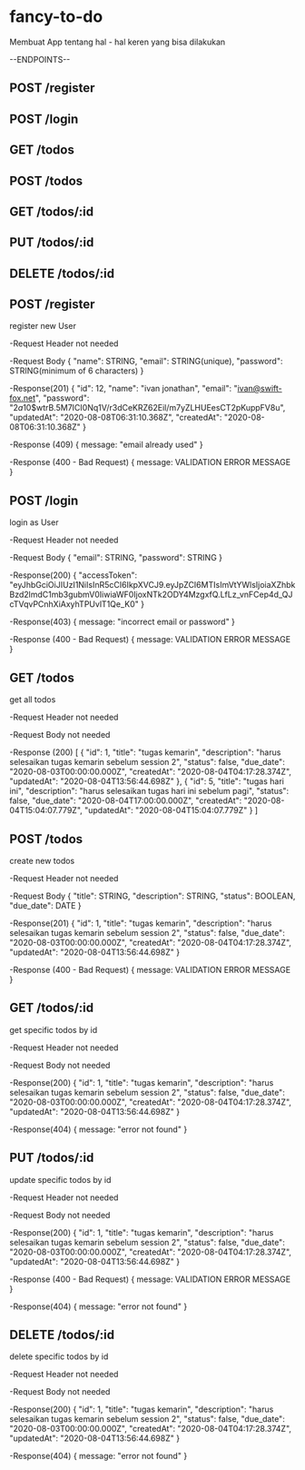 # fancy-to-do
Membuat App tentang hal - hal keren yang bisa dilakukan

--ENDPOINTS--
## POST /register
## POST /login
## GET /todos
## POST /todos
## GET /todos/:id
## PUT /todos/:id
## DELETE /todos/:id

## POST /register
register new User

-Request Header
not needed

-Request Body
{
    "name": STRING,
    "email": STRING(unique),
    "password": STRING(minimum of 6 characters)
}

-Response(201)
{
    "id": 12,
    "name": "ivan jonathan",
    "email": "ivan@swift-fox.net",
    "password": "$2a$10$wtrB.5M7ICI0Nq1V/r3dCeKRZ62Eil/m7yZLHUEesCT2pKuppFV8u",
    "updatedAt": "2020-08-08T06:31:10.368Z",
    "createdAt": "2020-08-08T06:31:10.368Z"
}

-Response (409)
{
    message: "email already used"
}

-Response (400 - Bad Request)
{
    message: VALIDATION ERROR MESSAGE
}

## POST /login
login as User

-Request Header
not needed

-Request Body
{
    "email": STRING,
    "password": STRING
}

-Response(200)
{
    "accessToken": "eyJhbGciOiJIUzI1NiIsInR5cCI6IkpXVCJ9.eyJpZCI6MTIsImVtYWlsIjoiaXZhbkBzd2lmdC1mb3gubmV0IiwiaWF0IjoxNTk2ODY4MzgxfQ.LfLz_vnFCep4d_QJcTVqvPCnhXiAxyhTPUvlT1Qe_K0"
}

-Response(403)
{
    message: "incorrect email or password"
}

-Response (400 - Bad Request)
{
    message: VALIDATION ERROR MESSAGE
}

## GET /todos
get all todos

-Request Header
not needed

-Request Body
not needed

-Response (200)
[
    {
        "id": 1,
        "title": "tugas kemarin",
        "description": "harus selesaikan tugas kemarin sebelum session 2",
        "status": false,
        "due_date": "2020-08-03T00:00:00.000Z",
        "createdAt": "2020-08-04T04:17:28.374Z",
        "updatedAt": "2020-08-04T13:56:44.698Z"
    },
    {
        "id": 5,
        "title": "tugas hari ini",
        "description": "harus selesaikan tugas hari ini sebelum pagi",
        "status": false,
        "due_date": "2020-08-04T17:00:00.000Z",
        "createdAt": "2020-08-04T15:04:07.779Z",
        "updatedAt": "2020-08-04T15:04:07.779Z"
    }
]

## POST /todos
create new todos

-Request Header
not needed

-Request Body
{
    "title": STRING,
    "description": STRING,
    "status": BOOLEAN,
    "due_date": DATE
}

-Response(201)
{
    "id": 1,
    "title": "tugas kemarin",
    "description": "harus selesaikan tugas kemarin sebelum session 2",
    "status": false,
    "due_date": "2020-08-03T00:00:00.000Z",
    "createdAt": "2020-08-04T04:17:28.374Z",
    "updatedAt": "2020-08-04T13:56:44.698Z"
}

-Response (400 - Bad Request)
{
    message: VALIDATION ERROR MESSAGE
}

## GET /todos/:id
get specific todos by id

-Request Header
not needed

-Request Body
not needed

-Response(200)
{
    "id": 1,
    "title": "tugas kemarin",
    "description": "harus selesaikan tugas kemarin sebelum session 2",
    "status": false,
    "due_date": "2020-08-03T00:00:00.000Z",
    "createdAt": "2020-08-04T04:17:28.374Z",
    "updatedAt": "2020-08-04T13:56:44.698Z"
}

-Response(404)
{
    message: "error not found"
}

## PUT /todos/:id
update specific todos by id

-Request Header
not needed

-Request Body
not needed

-Response(200)
{
    "id": 1,
    "title": "tugas kemarin",
    "description": "harus selesaikan tugas kemarin sebelum session 2",
    "status": false,
    "due_date": "2020-08-03T00:00:00.000Z",
    "createdAt": "2020-08-04T04:17:28.374Z",
    "updatedAt": "2020-08-04T13:56:44.698Z"
}

-Response (400 - Bad Request)
{
    message: VALIDATION ERROR MESSAGE
}

-Response(404)
{
    message: "error not found"
}

## DELETE /todos/:id
delete specific todos by id

-Request Header
not needed

-Request Body
not needed

-Response(200)
{
    "id": 1,
    "title": "tugas kemarin",
    "description": "harus selesaikan tugas kemarin sebelum session 2",
    "status": false,
    "due_date": "2020-08-03T00:00:00.000Z",
    "createdAt": "2020-08-04T04:17:28.374Z",
    "updatedAt": "2020-08-04T13:56:44.698Z"
}

-Response(404)
{
    message: "error not found"
}
